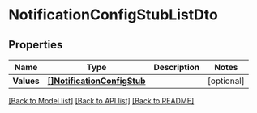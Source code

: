 # NotificationConfigStubListDto

## Properties

Name | Type | Description | Notes
------------ | ------------- | ------------- | -------------
**Values** | [**[]NotificationConfigStub**](NotificationConfigStub.md) |  | [optional] 

[[Back to Model list]](../README.md#documentation-for-models) [[Back to API list]](../README.md#documentation-for-api-endpoints) [[Back to README]](../README.md)


